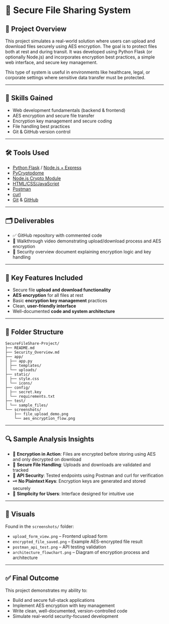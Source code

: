 # 🔐 Secure File Sharing System

## 📄 Project Overview

This project simulates a real-world solution where users can upload and download files securely using AES encryption. The goal is to protect files both at rest and during transit. It was developed using Python Flask (or optionally Node.js) and incorporates encryption best practices, a simple web interface, and secure key management.

This type of system is useful in environments like healthcare, legal, or corporate settings where sensitive data transfer must be protected.

---

## 🧠 Skills Gained

- Web development fundamentals (backend & frontend)
- AES encryption and secure file transfer
- Encryption key management and secure coding
- File handling best practices
- Git & GitHub version control

---

## 🛠️ Tools Used

- [Python Flask](https://flask.palletsprojects.com/en/latest/) / [Node.js + Express](https://expressjs.com/)
- [PyCryptodome](https://pycryptodome.readthedocs.io/en/latest/)
- [Node.js Crypto Module](https://nodejs.org/api/crypto.html)
- [HTML/CSS/JavaScript](https://developer.mozilla.org/en-US/docs/Web)
- [Postman](https://www.postman.com/downloads/)
- [curl](https://curl.se/)
- [Git](https://git-scm.com/) & [GitHub](https://github.com/)

---

## 🗂 Deliverables

- ✅ GitHub repository with commented code  
- 🎥 Walkthrough video demonstrating upload/download process and AES encryption  
- 🔐 Security overview document explaining encryption logic and key handling  

---

## 📌 Key Features Included 

- Secure file **upload and download functionality**
- **AES encryption** for all files at rest
- Basic **encryption key management** practices
- Clean, **user-friendly interface**
- Well-documented **code and system architecture**

---

## 📁 Folder Structure

```
SecureFileShare-Project/
├── README.md
├── Security_Overview.md
├── app/
│ ├── app.py
│ ├── templates/
│ └── uploads/
├── static/
│ ├── style.css
│ └── icons/
├── config/
│ ├── secret.key
│ └── requirements.txt
├── test/
│ └── sample_files/
└── screenshots/
    ├── file_upload_demo.png
    └── aes_encryption_flow.png
```
---

## 🔍 Sample Analysis Insights

- 🔐 **Encryption in Action**: Files are encrypted before storing using AES and only decrypted on download
- 📂 **Secure File Handling**: Uploads and downloads are validated and tracked
- 🧪 **API Security**: Tested endpoints using Postman and curl for verification
- 🗝️ **No Plaintext Keys**: Encryption keys are generated and stored securely
- 👤 **Simplicity for Users**: Interface designed for intuitive use

---

## 📸 Visuals

Found in the `screenshots/` folder:

- `upload_form_view.png` – Frontend upload form  
- `encrypted_file_saved.png` – Example AES-encrypted file result  
- `postman_api_test.png` – API testing validation  
- `architecture_flowchart.png` – Diagram of encryption process and architecture  

---

## ✅ Final Outcome

This project demonstrates my ability to:

- Build and secure full-stack applications  
- Implement AES encryption with key management  
- Write clean, well-documented, version-controlled code  
- Simulate real-world security-focused development  
